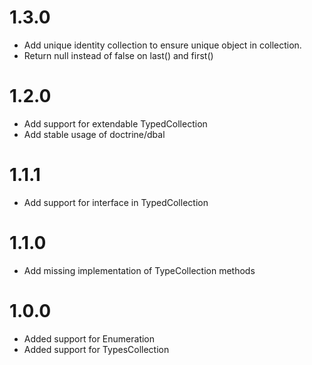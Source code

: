 1.3.0
=====

* Add unique identity collection to ensure unique object in collection.
* Return null instead of false on last() and first()

1.2.0
=====

* Add support for extendable TypedCollection
* Add stable usage of doctrine/dbal

1.1.1
=====

* Add support for interface in TypedCollection

1.1.0
=====

* Add missing implementation of TypeCollection methods

1.0.0
=====

* Added support for Enumeration
* Added support for TypesCollection
